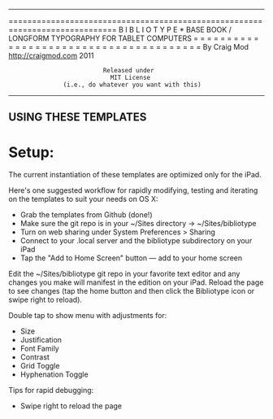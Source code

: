 -----------------------------------------------------------------------------
     
=============================================================================
                            B I B L I O T Y P E
                                     *
                       BASE BOOK / LONGFORM TYPOGRAPHY
                           FOR TABLET COMPUTERS
= = = = = = = = = = = = = = = = = = = = = = = = = = = = = = = = = = = = = = =
                                By Craig Mod 
                            http://craigmod.com
                                    2011
                
                              Released under 
                                MIT License
                   (i.e., do whatever you want with this)

-----------------------------------------------------------------------------



USING THESE TEMPLATES
---

# Setup:

  The current instantiation of these templates are optimized only for the iPad.

  Here's one suggested workflow for rapidly modifying, testing and iterating
  on the templates to suit your needs on OS X:

  - Grab the templates from Github (done!)
  - Make sure the git repo is in your ~/Sites directory -> ~/Sites/bibliotype
  - Turn on web sharing under System Preferences > Sharing
  - Connect to your <computername>.local server and the 
    bibliotype subdirectory on your iPad
  - Tap the "Add to Home Screen" button — add to your home screen

  Edit the ~/Sites/bibliotype git repo in your favorite text editor and any
  changes you make will manifest in the edition on your iPad. Reload the 
  page to see changes (tap the home button and then click the Bibliotype icon
  or swipe right to reload). 



  Double tap to show menu with adjustments for:
  - Size
  - Justification
  - Font Family
  - Contrast
  - Grid Toggle
  - Hyphenation Toggle


  Tips for rapid debugging:
  - Swipe right to reload the page

